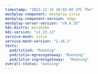 ```yaml
---
timestamp: "2022-12-15 10:02:02 UTC Thu"
meshplay-component: meshplay-istio
meshplay-component-version: edge
meshplay-server-version: "v0.6.35"
k8s-distro: minikube
k8s-version: "v1.23.13"
service-mesh: istio
service-mesh-version: "1.16.1"
tests:
  pod/istiod: "Running"
  pod/istio-egressgateway: "Running"
  pod/istio-ingressgateway:  "Running"
overall-status: "passing"
---
```

